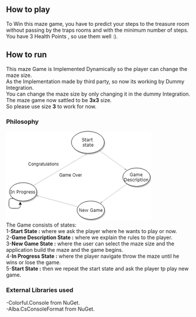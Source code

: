 ## How to play

To Win this maze game, you have to predict your steps to the treasure room without passing by the traps rooms and with the minimum number of steps. <br>
You have 3 Health Points , so use them well :).
## How to run

This maze Game is Implemented Dynamically so the player can change the maze size.<br>
As the Implementation made by third party, so now its working by Dummy Integration.<br>
You can change the maze size by only changing it in the dummy Integration.<br>
The maze game now sattled to be **3x3** size.<br>
So please use size **3** to work for now.<br>
### Philosophy 
![Maze](Images/maze.PNG) <br>
The Game consists of states:<br>
1-**Start State :** where we ask the player where he wants to play or now.<br>
2-**Game Description State :** where we explain the rules to the player.<br>
3-**New Game State :** where the user can select the maze size and the application build the maze and the game begins.<br>
4-**In Progress State :** where the player navigate throw the maze until he wins or lose the game.<br>
5-**Start State :** then we repeat the start state and ask the player tp play new game.<br>

### External Libraries used

-Colorful.Console from NuGet.<br>
-Alba.CsConsoleFormat from NuGet.

